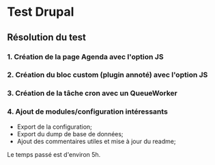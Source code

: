 # Test Drupal

## Résolution du test

### 1. Création de la page Agenda avec l'option JS

### 2. Création du bloc custom (plugin annoté) avec l'option JS

### 3. Création de la tâche cron avec un QueueWorker

### 4. Ajout de modules/configuration intéressants 

* Export de la configuration;
* Export du dump de base de données;
* Ajout des commentaires utiles et mise à jour du readme;

Le temps passé est d'environ 5h.
